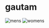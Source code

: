# gautam
![mens](https://github.com/kaushikgautam/gautam/assets/140234750/bcfa23b5-27a2-4994-816c-f562bc92e73e)
![womens](https://github.com/kaushikgautam/gautam/assets/140234750/4f2f73f8-9665-4b49-995e-25c8a9228963)

